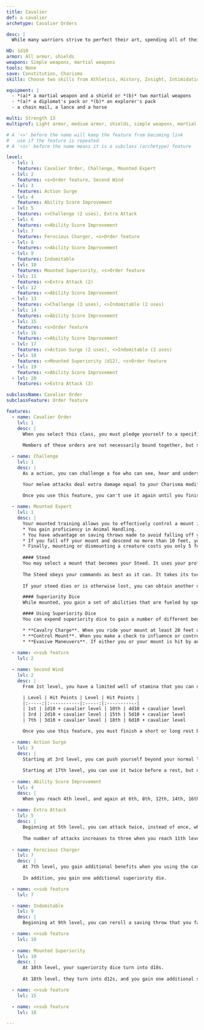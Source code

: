 ```yaml
---
title: Cavalier
def: a cavalier
archetype: Cavalier Orders

desc: |
  While many warriors strive to perfect their art, spending all of their time honing their skill at martial arms, others spend as much effort dedicating themselves to a cause. These warriors, known as cavaliers, swear themselves to a purpose, serving it above all else. The archetypal cavalier excels at mounted combat, and are often found charging across a battlefield. Usually born to nobility and raised in a royal court, a cavalier is equally at home leading a cavalry charge or exchanging witty repartee at a state dinner. The cavalier's true power comes from the conviction of his ideals, the oaths that he swears, and the challenges he makes.

HD: 1d10
armor: All armor, shields
weapons: Simple weapons, martial weapons
tools: None
save: Constitution, Charisma
skills: Choose two skills from Athletics, History, Insight, Intimidation, Perception, Persuasion, Religion and Survival

equipment: |
  - *(a)* a martial weapon and a shield or *(b)* two martial weapons
  - *(a)* a diplomat's pack or *(b)* an explorer's pack
  - a chain mail, a lance and a horse

multi: Strength 13
multiprof: Light armor, medium armor, shields, simple weapons, martial weapons

# A '<>' before the name will keep the feature from becoming link
#   use if the feature is repeated
# A '<s>' before the name means it is a subclass (archetype) feature

level:
  - lvl: 1
    features: Cavalier Order, Challenge, Mounted Expert
  - lvl: 2
    features: <s>Order feature, Second Wind
  - lvl: 3
    features: Action Surge
  - lvl: 4
    features: Ability Score Improvement
  - lvl: 5
    features: <>Challenge (2 uses), Extra Attack
  - lvl: 6
    features: <>Ability Score Improvement
  - lvl: 7
    features: Ferocious Charger, <s>Order feature
  - lvl: 8
    features: <>Ability Score Improvement
  - lvl: 9
    features: Indomitable
  - lvl: 10
    features: Mounted Superiority, <s>Order feature
  - lvl: 11
    features: <>Extra Attack (2)
  - lvl: 12
    features: <>Ability Score Improvement
  - lvl: 13
    features: <>Challenge (3 uses), <>Indomitable (2 uses)
  - lvl: 14
    features: <>Ability Score Improvement
  - lvl: 15
    features: <s>Order feature
  - lvl: 16
    features: <>Ability Score Improvement
  - lvl: 17
    features: <>Action Surge (2 uses), <>Indomitable (3 uses)
  - lvl: 18
    features: <>Mounted Superiority (d12), <s>Order feature
  - lvl: 19
    features: <>Ability Score Improvement
  - lvl: 20
    features: <>Extra Attack (3)

subclassName: Cavalier Order
subclassFeature: Order feature

features:
  - name: Cavalier Order
    lvl: 1
    desc: |
      When you select this class, you must pledge yourself to a specific order. The order grants a number of bonuses, class skills and traits. In addition, each order includes a number of edicts that you must follow. If you violate any of these edicts, you loses the benefits from the order's challenge ability for 24 hours. The violation of an edict is subject to GM interpretation. 
      
      Members of these orders are not necessarily bound together, but some organizations do exist that are comprised of cavaliers that all belong to one specific order.

  - name: Challenge
    lvl: 1
    desc: |
      As a action, you can challenge a foe who can see, hear and understand you. The target must make a Wisdom saving throw against DC 8 + your proficiency bonus + your Charisma modifier. On a failed save, the target has disadvantage on all attack rolls against targets other than you for 1 minute. The effect also ends if you attack any other creature besides the target or if you are rendered unconscious.

      Your melee attacks deal extra damage equal to your Charisma modifier against the target of your challenge. Some cavalier orders grant you additional effects as you advance in levels, as noted in the order description.

      Once you use this feature, you can't use it again until you finish a short or long rest. You can use this feature twice between rests starting at 5th level and three times between rests starting at 13th level.
      
  - name: Mounted Expert
    lvl: 1
    desc: |
      Your mounted training allows you to effectively control a mount in the chaos of battle. This grants you several benefits.
      * You gain proficiency in Animal Handling.
      * You have advantage on saving throws made to avoid falling off your mount.
      * If you fall off your mount and descend no more than 10 feet, you can land on your feet if you’re not incapacitated.
      * Finally, mounting or dismounting a creature costs you only 5 feet of movement, rather than half your speed.
      
      #### Steed
      You may select a mount that becomes your Steed. It uses your proficiency bonus rather than its own. In addition to the areas where it normally uses its proficiency bonus, a steed also adds its proficiency bonus to its AC and to its damage rolls. For each level you gain after 2nd, your steed gains an additional hit die and increases its hit points accordingly.
      
      The Steed obeys your commands as best as it can. It takes its turn on your initiative, though it doesn’t take an action unless you command it to. On your turn, you can command the steed where to move (no action required by you). You can use your action to command it to take the Attack, Dash, Disengage, Dodge, or Help action. Once you have the Extra Attack feature, you can make one weapon attack yourself when you command the beast to take the Attack action.
      
      If your steed dies or is otherwise lost, you can obtain another one by spending 1 week bonding with another mount.

      #### Superiority Dice
      While mounted, you gain a set of abilities that are fueled by special dice called superiority dice. You have four superiority dice, which are d8s. A superiority die is expended when you use it. You regain all of your expended superiority dice when you finish a short or long rest.

      #### Using Superiority Dice
      You can expend superiority dice to gain a number of different benefits:

      * **Cavalry Charge**. When you ride your mount at least 20 feet and make an attack with a lance or spear, you can expend one superiority die to add it to your damage roll. In addition, if the target is Large or smaller, it must succeed at a Strength saving throw (DC 8 + your proficiency bonus + your Strength modifier) or be knocked prone.
      * **Control Mount**. When you make a check to influence or control a creature you are riding, you can expend one superiority die to add it to the check. You apply this bonus after making the check but before learning if it was successful.
      * **Evasive Maneuvers**. If either you or your mount is hit by an attack while you are mounted, you can expend one superiority die as a reaction, adding the number rolled to your or your mount's AC. If the attack still hits, you or your mount have resistance to the attack's damage.
     
  - name: <>sub feature
    lvl: 2

  - name: Second Wind
    lvl: 2
    desc: |
      From 1st level, you have a limited well of stamina that you can draw on to protect yourself from harm. On your turn, you can use a bonus action to regain a number of hit points based on your cavalier class level.

      | Level | Hit Points | Level | Hit Points |
      |:-----:|:-----------|:-----:|:-----------|
      | 1st | 1d10 + cavalier level | 10th | 4d10 + cavalier level
      | 3rd | 2d10 + cavalier level | 15th | 5d10 + cavalier level
      | 7th | 3d10 + cavalier level | 18th | 6d10 + cavalier level

      Once you use this feature, you must finish a short or long rest before you can use it again.

  - name: Action Surge
    lvl: 3
    desc: |
      Starting at 3rd level, you can push yourself beyond your normal limits for a moment. On your turn, you can take one additional action. Once you use this feature, you must finish a short or long rest before you can use it again. 
      
      Starting at 17th level, you can use it twice before a rest, but only once on the same turn.
      
  - name: Ability Score Improvement
    lvl: 4
    desc: |
      When you reach 4th level, and again at 6th, 8th, 12th, 14th, 16th and 19th level, you can increase one ability score of your choice by 2, or you can increase two ability scores of your choice by 1. As normal, you can't increase an ability score above 20 using this feature.
      
  - name: Extra Attack
    lvl: 5
    desc: |
      Beginning at 5th level, you can attack twice, instead of once, whenever you take the Attack action on your turn.
      
      The number of attacks increases to three when you reach 11th level in this class and to four when you reach 20th level in this class.
      
  - name: Ferocious Charger
    lvl: 7
    desc: |
      At 7th level, you gain additional benefits when you using the cavalry charge maneuver. You can expend up to two superiority dice on the attack, adding both to the damage roll. If you spend two dice, the target has disadvantage on its Strength saving throw and is knocked 15 ft on failure.
      
      In addition, you gain one additional superiority die.

  - name: <>sub feature
    lvl: 7

  - name: Indomitable
    lvl: 9
    desc: |
      Beginning at 9th level, you can reroll a saving throw that you fail. If you do so, you must use the new roll, and you can't use this feature again until you finish a long rest. You can use this feature twice between long rests starting at 13th level and three times between long rests starting at 17th level.

  - name: <>sub feature
    lvl: 10
      
  - name: Mounted Superiority
    lvl: 10
    desc: |
      At 10th level, your superiority dice turn into d10s. 
      
      At 18th level, they turn into d12s, and you gain one additional superiority die.

  - name: <>sub feature
    lvl: 15

  - name: <>sub feature
    lvl: 18

---
```

